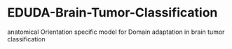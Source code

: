 # EDUDA-Brain-Tumor-Classification
anatomical Orientation specific model for Domain adaptation in brain tumor classification
